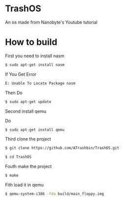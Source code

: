 # TrashOS

An os made from Nanobyte's Youtube tutorial

# How to build

First you need to install nasm

```bash
$ sudo apt-get install nasm
```

If You Get Error

```bash
E: Unable To Locate Package nasm
```

Then Do

```bash
$ sudo apt-get update
```

Second install qemu

Do

```bash
$ sudo apt-get install qemu
```

Third clone the project

```bash
$ git clone https://github.com/ATrashbin/TrashOS.git

$ cd TrashOS
```

Fouth make the project

```bash
$ make
```

Fith load it in qemu

```bash
$ qemu-system-i386 -fda build/main_floppy.img
```

